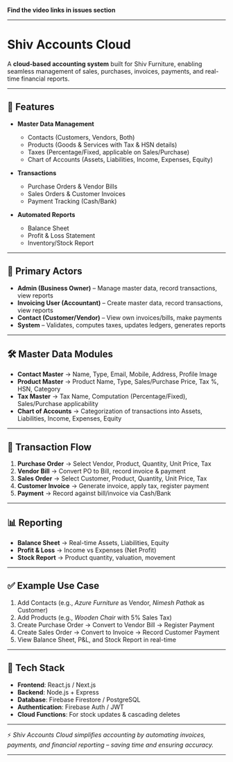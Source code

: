 **Find the video links in issues section** 

---

# Shiv Accounts Cloud

A **cloud-based accounting system** built for Shiv Furniture, enabling seamless management of sales, purchases, invoices, payments, and real-time financial reports.

---

## 🚀 Features

* **Master Data Management**

  * Contacts (Customers, Vendors, Both)
  * Products (Goods & Services with Tax & HSN details)
  * Taxes (Percentage/Fixed, applicable on Sales/Purchase)
  * Chart of Accounts (Assets, Liabilities, Income, Expenses, Equity)

* **Transactions**

  * Purchase Orders & Vendor Bills
  * Sales Orders & Customer Invoices
  * Payment Tracking (Cash/Bank)

* **Automated Reports**

  * Balance Sheet
  * Profit & Loss Statement
  * Inventory/Stock Report

---

## 👥 Primary Actors

* **Admin (Business Owner)** – Manage master data, record transactions, view reports
* **Invoicing User (Accountant)** – Create master data, record transactions, view reports
* **Contact (Customer/Vendor)** – View own invoices/bills, make payments
* **System** – Validates, computes taxes, updates ledgers, generates reports

---

## 🛠️ Master Data Modules

* **Contact Master** → Name, Type, Email, Mobile, Address, Profile Image
* **Product Master** → Product Name, Type, Sales/Purchase Price, Tax %, HSN, Category
* **Tax Master** → Tax Name, Computation (Percentage/Fixed), Sales/Purchase applicability
* **Chart of Accounts** → Categorization of transactions into Assets, Liabilities, Income, Expenses, Equity

---

## 🔄 Transaction Flow

1. **Purchase Order** → Select Vendor, Product, Quantity, Unit Price, Tax
2. **Vendor Bill** → Convert PO to Bill, record invoice & payment
3. **Sales Order** → Select Customer, Product, Quantity, Unit Price, Tax
4. **Customer Invoice** → Generate invoice, apply tax, register payment
5. **Payment** → Record against bill/invoice via Cash/Bank

---

## 📊 Reporting

* **Balance Sheet** → Real-time Assets, Liabilities, Equity
* **Profit & Loss** → Income vs Expenses (Net Profit)
* **Stock Report** → Product quantity, valuation, movement

---

## ✅ Example Use Case

1. Add Contacts (e.g., *Azure Furniture* as Vendor, *Nimesh Pathak* as Customer)
2. Add Products (e.g., *Wooden Chair* with 5% Sales Tax)
3. Create Purchase Order → Convert to Vendor Bill → Register Payment
4. Create Sales Order → Convert to Invoice → Record Customer Payment
5. View Balance Sheet, P\&L, and Stock Report in real-time

---

## 📌 Tech Stack

* **Frontend**: React.js / Next.js
* **Backend**: Node.js + Express
* **Database**: Firebase Firestore / PostgreSQL
* **Authentication**: Firebase Auth / JWT
* **Cloud Functions**: For stock updates & cascading deletes

---

⚡ *Shiv Accounts Cloud simplifies accounting by automating invoices, payments, and financial reporting – saving time and ensuring accuracy.*

---
